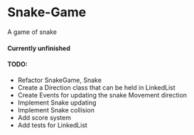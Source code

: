 # Snake-Game
A game of snake


#### Currently unfinished


#### TODO:
- Refactor SnakeGame, Snake
- Create a Direction class that can be held in LinkedList
- Create Events for updating the snake Movement direction
- Implement Snake updating
- Implement Snake collision
- Add score system
- Add tests for LinkedList